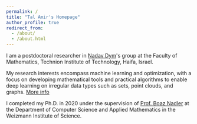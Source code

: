 ```yaml
---
permalink: /
title: "Tal Amir's Homepage"
author_profile: true
redirect_from: 
  - /about/
  - /about.html
---
```


I am a postdoctoral researcher in [Nadav Dym](https://nadavdym.github.io)'s group at the Faculty of Mathematics, Technion Institute of Technology, Haifa, Israel.

My research interests encompass machine learning and optimization, with a focus on developing mathematical tools and practical algorithms to enable deep learning on irregular data types such as sets, point clouds, and graphs. [More info](https://tal-amir.github.io/research/)

I completed my Ph.D. in 2020 under the supervision of [Prof. Boaz Nadler](https://www.weizmann.ac.il/math/Nadler/home) at the Department of Computer Science and Applied Mathematics in the Weizmann Institute of Science.
